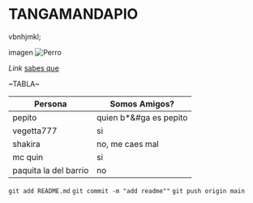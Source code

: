 # **TANGAMANDAPIO** 
vbnhjmkl;

imagen
![Perro](https://es.pinterest.com/pin/640988959499063384/)

*Link*
[sabes que](https://youtube.com/shorts/JYGvNmsgnqk?si=3IRdI_yzlrAd1KDg)

~TABLA~

Persona | Somos Amigos?
-------|-----------
pepito | quien b*&#ga es pepito
vegetta777 | si
shakira | no, me caes mal
mc quin | si
paquita la del barrio| no

```git add README.md```
```git commit -m "add readme""```
```git push origin main```
